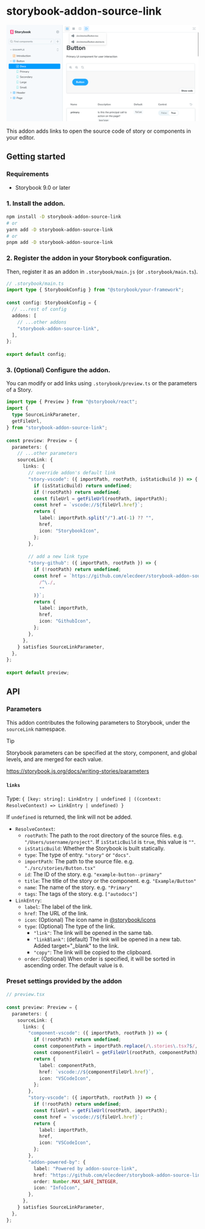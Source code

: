 # storybook-addon-source-link

![](./readme-hero.png)

This addon adds links to open the source code of story or components in your editor.

## Getting started

### Requirements

- Storybook 9.0 or later

### 1. Install the addon.

```sh
npm install -D storybook-addon-source-link
# or
yarn add -D storybook-addon-source-link
# or
pnpm add -D storybook-addon-source-link
```

### 2. Register the addon in your Storybook configuration.

Then, register it as an addon in `.storybook/main.js` (or `.storybook/main.ts`).

```ts
// .storybook/main.ts
import type { StorybookConfig } from "@storybook/your-framework";

const config: StorybookConfig = {
  // ...rest of config
  addons: [
    // ...other addons
    "storybook-addon-source-link",
  ],
};

export default config;
```

### 3. (Optional) Configure the addon.

You can modify or add links using `.storybook/preview.ts` or the parameters of a Story.

```ts
import type { Preview } from "@storybook/react";
import {
  type SourceLinkParameter,
  getFileUrl,
} from "storybook-addon-source-link";

const preview: Preview = {
  parameters: {
    // ...other parameters
    sourceLink: {
      links: {
        // override addon's default link
        "story-vscode": ({ importPath, rootPath, isStaticBuild }) => {
          if (isStaticBuild) return undefined;
          if (!rootPath) return undefined;
          const fileUrl = getFileUrl(rootPath, importPath);
          const href = `vscode://${fileUrl.href}`;
          return {
            label: importPath.split("/").at(-1) ?? "",
            href,
            icon: "StorybookIcon",
          };
        },

        // add a new link type
        "story-github": ({ importPath, rootPath }) => {
          if (!rootPath) return undefined;
          const href = `https://github.com/elecdeer/storybook-addon-source-link/blob/-/packages/e2e${importPath.replace(
            /^\./,
            ""
          )}`;
          return {
            label: importPath,
            href,
            icon: "GithubIcon",
          };
        },
      },
    } satisfies SourceLinkParameter,
  },
};

export default preview;
```

## API

### Parameters

This addon contributes the following parameters to Storybook, under the `sourceLink` namespace.

> [!TIP]
> Storybook parameters can be specified at the story, component, and global levels, and are merged for each value.
>
> https://storybook.js.org/docs/writing-stories/parameters

#### `links`

Type: `{ [key: string]: LinkEntry | undefined | ((context: ResolveContext) => LinkEntry | undefined) }`

If `undefined` is returned, the link will not be added.

- `ResolveContext`:
  - `rootPath`: The path to the root directory of the source files. e.g. `"/Users/username/project"`. If `isStaticBuild` is `true`, this value is `""`.
  - `isStaticBuild`: Whether the Storybook is built statically.
  - `type`: The type of entry. `"story"` or `"docs"`.
  - `importPath`: The path to the source file. e.g. `"./src/stories/Button.tsx"`
  - `id`: The ID of the story. e.g. `"example-button--primary"`
  - `title`: The title of the story or the component. e.g. `"Example/Button"`
  - `name`: The name of the story. e.g. `"Primary"`
  - `tags`: The tags of the story. e.g. `["autodocs"]`
- `LinkEntry`:
  - `label`: The label of the link.
  - `href`: The URL of the link.
  - `icon`: (Optional) The icon name in [@storybook/icons](https://main--64b56e737c0aeefed9d5e675.chromatic.com/?path=/docs/introduction--docs)
  - `type`: (Optional) The type of the link.
    - `"link"`: The link will be opened in the same tab.
    - `"linkBlank"`: (default) The link will be opened in a new tab. Added target="\_blank" to the link.
    - `"copy"`: The link will be copied to the clipboard.
  - `order`: (Optional) When order is specified, it will be sorted in ascending order. The default value is `0`.

### Preset settings provided by the addon

```ts
// preview.tsx

const preview: Preview = {
  parameters: {
    sourceLink: {
      links: {
        "component-vscode": ({ importPath, rootPath }) => {
          if (!rootPath) return undefined;
          const componentPath = importPath.replace(/\.stories\.tsx?$/, ".tsx");
          const componentFileUrl = getFileUrl(rootPath, componentPath);
          return {
            label: componentPath,
            href: `vscode://${componentFileUrl.href}`,
            icon: "VSCodeIcon",
          };
        },
        "story-vscode": ({ importPath, rootPath }) => {
          if (!rootPath) return undefined;
          const fileUrl = getFileUrl(rootPath, importPath);
          const href = `vscode://${fileUrl.href}`;
          return {
            label: importPath,
            href,
            icon: "VSCodeIcon",
          };
        },
        "addon-powered-by": {
          label: "Powered by addon-source-link",
          href: "https://github.com/elecdeer/storybook-addon-source-link",
          order: Number.MAX_SAFE_INTEGER,
          icon: "InfoIcon",
        },
      },
    } satisfies SourceLinkParameter,
  },
};
```
